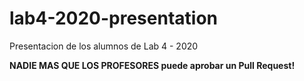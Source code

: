 # lab4-2020-presentation
Presentacion de los alumnos de Lab 4 - 2020

**NADIE MAS QUE LOS PROFESORES puede aprobar un Pull Request!**
